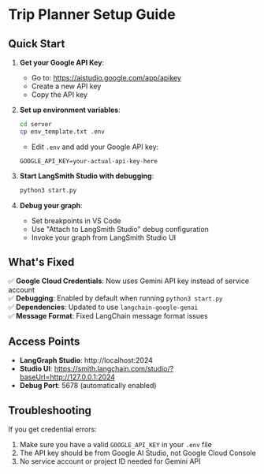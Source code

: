 # Trip Planner Setup Guide

## Quick Start

1. **Get your Google API Key**:
   - Go to: https://aistudio.google.com/app/apikey
   - Create a new API key
   - Copy the API key

2. **Set up environment variables**:
   ```bash
   cd server
   cp env_template.txt .env
   ```
   - Edit `.env` and add your Google API key:
   ```
   GOOGLE_API_KEY=your-actual-api-key-here
   ```

3. **Start LangSmith Studio with debugging**:
   ```bash
   python3 start.py
   ```

4. **Debug your graph**:
   - Set breakpoints in VS Code
   - Use "Attach to LangSmith Studio" debug configuration
   - Invoke your graph from LangSmith Studio UI

## What's Fixed

✅ **Google Cloud Credentials**: Now uses Gemini API key instead of service account  
✅ **Debugging**: Enabled by default when running `python3 start.py`  
✅ **Dependencies**: Updated to use `langchain-google-genai`  
✅ **Message Format**: Fixed LangChain message format issues  

## Access Points

- **LangGraph Studio**: http://localhost:2024
- **Studio UI**: https://smith.langchain.com/studio/?baseUrl=http://127.0.0.1:2024
- **Debug Port**: 5678 (automatically enabled)

## Troubleshooting

If you get credential errors:
1. Make sure you have a valid `GOOGLE_API_KEY` in your `.env` file
2. The API key should be from Google AI Studio, not Google Cloud Console
3. No service account or project ID needed for Gemini API
